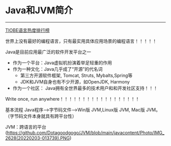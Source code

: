 # Java和JVM简介
--------------
[TIOBE语言热度排行榜](https://its201.com/article/yao1500/119296598)

世界上没有最好的编程语言，只有最实用具体应用场景的编程语言！！！！！

Java是目前应用最广泛的软件开发平台之一

* 作为一个平台：Java虚拟机扮演着举足轻重的作用
* 作为一种文化：Java几乎成了“开源”的代名词
  * 第三方开源软件框架, Tomcat, Struts, Mybalts,Spring等
  * JDK和JVM自身也有不少开源，如OpenJDK, Harmony
* 作为一个社区： Java拥有全世界最多的技术用户和和开发社区支持！！！


Write once, run anywhere！！！！！！！！！！！！！！！！！！

基本流程
Java程序-->字节码文件-->Win版 JVM,Linux版 JVM, Mac版 JVM。（字节码文件本身就具有跨平台性）

JVM：跨语言的平台
  (https://github.com/Dotagoodgogo/JVM/blob/main/javacontent/Photo/IMG_2628(20220203-013739).PNG)



